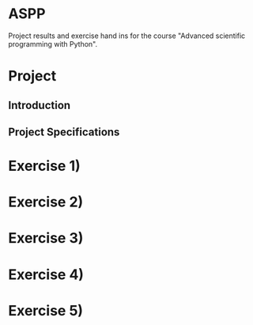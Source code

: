 # ASPP
Project results and exercise hand ins for the course "Advanced scientific programming with Python".

# Project

## Introduction

## Project Specifications


# Exercise 1)

# Exercise 2)

# Exercise 3)

# Exercise 4)

# Exercise 5)
